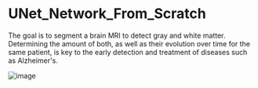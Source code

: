 # UNet_Network_From_Scratch

The goal is to segment a brain MRI to detect gray and white matter. Determining the amount of both, as well as their evolution over time for the same patient, is key to the early detection and treatment of diseases such as Alzheimer's.

![image](https://drive.google.com/uc?export=view&id=1OdAWqkiDIIAw8pUnId3QRaeHkMredEM8)
